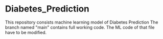 # Diabetes_Prediction
This repository consists machine learning model of Diabetes Prediction
The branch named "main" contains full working code.
The ML code of that file have to be modified.
